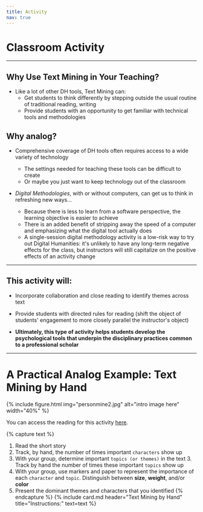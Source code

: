```yaml
---
title: Activity
nav: true
---
```


# Classroom Activity

---

## Why Use Text Mining in Your Teaching?
- Like a lot of other DH tools, Text Mining can:
    - Get students to think differently by stepping outside the usual routine of traditional reading, writing
    - Provide students with an opportunity to get familiar with technical tools and methodologies

## Why analog?
- Comprehensive coverage of DH tools often requires access to a wide variety of technology
    - The settings needed for teaching these tools can be difficult to create
    - Or maybe you just want to keep technology out of the classroom

- *Digital Methodologies*, with or without computers, can get us to think in refreshing new ways...
    - Because there is less to learn from a software perspective, the learning objective is easier to achieve
    - There is an added benefit of stripping away the speed of a computer and emphasizing what the digital tool actually does
    - A single-session digital methodology activity is a low-risk way to try out Digital Humanities: it's unlikely to have any long-term negative effects for the class, but instructors will still capitalize on the positive effects of an activity change

---

## This activity will:
    
- Incorporate collaboration and close reading to identify themes across text 

- Provide students with directed rules for reading (shift the object of students' engagement to more closely parallel the instructor's object)

- **Ultimately, this type of activity helps students develop the psychological tools that underpin the disciplinary practices common to a professional scholar**

---

# A Practical Analog Example: Text Mining by Hand

{% include figure.html img="personmine2.jpg" alt="intro image here" width="40%" %}

You can access the reading for this activity <a href="">here</a>.

{% capture text %}
1. Read the short story
2. Track, by hand, the number of times important `characters` show up
3. With your group, determine important `topics (or themes)` in the text
    3. Track by hand the number of times these important `topics` show up
4. With your group, use markers and paper to represent the importance of each `character` and `topic`. Distinguish between **size**, **weight**, and/or **color**
5. Present the dominant themes and characters that you identified
{% endcapture %}
{% include card.md header="Text Mining by Hand" title="Instructions:" text=text %}
